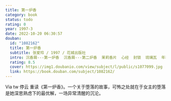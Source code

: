 ```yaml
---
title: 第一炉香
category: book
status: todo
rating: 0
year: 1997-3
date: 2022-10-20 06:30:57
douban:
  id: "1082162"
  title: 第一炉香
  subtitle: 张爱玲 / 1997 / 花城出版社
  intro: 沉香屑---第一炉香  沉香屑---第二炉香  茉莉香片  心经  封锁  琉璃瓦  年轻的时候  花凋   中国的日夜
  rating: 8.5
  cover: https://img1.doubanio.com/view/subject/l/public/s1077099.jpg
  link: https://book.douban.com/subject/1082162/
---
```


Via tw 停云 重读《第一炉香》。一个关于堕落的故事，可怖之处就在于女主的堕落是她深思熟虑下的最优解，一场异常清醒的沉沦。

